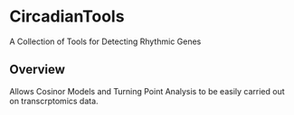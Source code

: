 # CircadianTools
A Collection of Tools for Detecting Rhythmic Genes
## Overview
Allows Cosinor Models and Turning Point Analysis to be easily carried out on transcrptomics data. 
